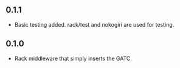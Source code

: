 0.1.1
----

* Basic testing added. rack/test and nokogiri are used for testing.

0.1.0
----

* Rack middleware that simply inserts the GATC.